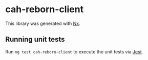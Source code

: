 # cah-reborn-client

This library was generated with [Nx](https://nx.dev).

## Running unit tests

Run `ng test cah-reborn-client` to execute the unit tests via [Jest](https://jestjs.io).
